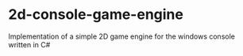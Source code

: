 # 2d-console-game-engine
Implementation of a simple 2D game engine for the windows console written in C#

